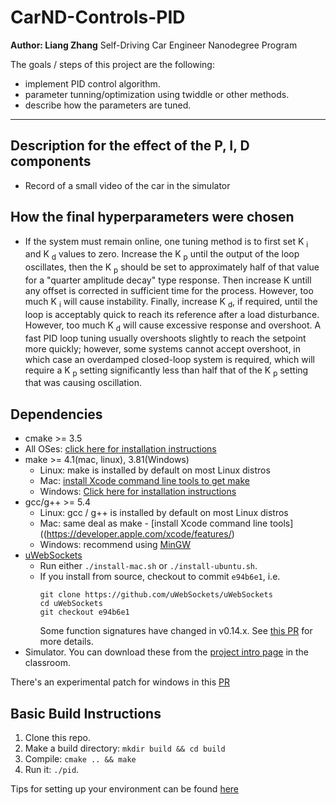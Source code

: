 # CarND-Controls-PID
**Author: Liang Zhang**
Self-Driving Car Engineer Nanodegree Program

The goals / steps of this project are the following:
* implement PID control algorithm.
* parameter tunning/optimization using twiddle or other methods.
* describe how the parameters are tuned.
---
## Description for the effect of the P, I, D components

* Record of a small video of the car in the simulator

## How the final hyperparameters were chosen
* If the system must remain online, one tuning method is to first set  K <sub>i</sub> and K <sub>d</sub> values to zero. Increase the K <sub>p</sub> until the output of the loop oscillates, then the K <sub>p</sub> should be set to approximately half of that value for a "quarter amplitude decay" type response. Then increase K <sub></sub> untill any offset is corrected in sufficient time for the process. However, too much K <sub>i</sub> will cause instability. Finally, increase K <sub>d</sub>, if required, until the loop is acceptably quick to reach its reference after a load disturbance. However, too much K <sub>d</sub> will cause excessive response and overshoot. A fast PID loop tuning usually overshoots slightly to reach the setpoint more quickly; however, some systems cannot accept overshoot, in which case an overdamped closed-loop system is required, which will require a K <sub>p</sub> setting significantly less than half that of the K <sub>p</sub> setting that was causing oscillation.

## Dependencies

* cmake >= 3.5
 * All OSes: [click here for installation instructions](https://cmake.org/install/)
* make >= 4.1(mac, linux), 3.81(Windows)
  * Linux: make is installed by default on most Linux distros
  * Mac: [install Xcode command line tools to get make](https://developer.apple.com/xcode/features/)
  * Windows: [Click here for installation instructions](http://gnuwin32.sourceforge.net/packages/make.htm)
* gcc/g++ >= 5.4
  * Linux: gcc / g++ is installed by default on most Linux distros
  * Mac: same deal as make - [install Xcode command line tools]((https://developer.apple.com/xcode/features/)
  * Windows: recommend using [MinGW](http://www.mingw.org/)
* [uWebSockets](https://github.com/uWebSockets/uWebSockets)
  * Run either `./install-mac.sh` or `./install-ubuntu.sh`.
  * If you install from source, checkout to commit `e94b6e1`, i.e.
    ```
    git clone https://github.com/uWebSockets/uWebSockets 
    cd uWebSockets
    git checkout e94b6e1
    ```
    Some function signatures have changed in v0.14.x. See [this PR](https://github.com/udacity/CarND-MPC-Project/pull/3) for more details.
* Simulator. You can download these from the [project intro page](https://github.com/udacity/self-driving-car-sim/releases) in the classroom.

There's an experimental patch for windows in this [PR](https://github.com/udacity/CarND-PID-Control-Project/pull/3)

## Basic Build Instructions

1. Clone this repo.
2. Make a build directory: `mkdir build && cd build`
3. Compile: `cmake .. && make`
4. Run it: `./pid`. 

Tips for setting up your environment can be found [here](https://classroom.udacity.com/nanodegrees/nd013/parts/40f38239-66b6-46ec-ae68-03afd8a601c8/modules/0949fca6-b379-42af-a919-ee50aa304e6a/lessons/f758c44c-5e40-4e01-93b5-1a82aa4e044f/concepts/23d376c7-0195-4276-bdf0-e02f1f3c665d)





